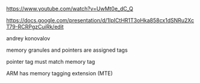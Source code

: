 
https://www.youtube.com/watch?v=UwMt0e_dC_Q

https://docs.google.com/presentation/d/1IpICtHR1T3oHka858cx1dSNRu2XcT79-RCRPgzCuiRk/edit

andrey konovalov

memory granules and pointers are assigned tags

pointer tag must match memory tag

ARM has memory tagging extension (MTE)

